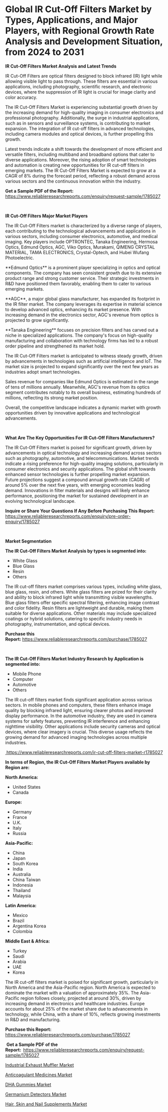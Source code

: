 <p><h1>Global IR Cut-Off Filters Market by Types, Applications, and Major Players, with Regional Growth Rate Analysis and Development Situation, from 2024 to 2031</h1></p><p><strong>IR Cut-Off Filters Market Analysis and Latest Trends</strong></p>
<p><p>IR Cut-Off Filters are optical filters designed to block infrared (IR) light while allowing visible light to pass through. These filters are essential in various applications, including photography, scientific research, and electronic devices, where the suppression of IR light is crucial for image clarity and color accuracy.</p><p>The IR Cut-Off Filters Market is experiencing substantial growth driven by the increasing demand for high-quality imaging in consumer electronics and professional photography. Additionally, the surge in industrial applications, such as in sensors and surveillance systems, is contributing to market expansion. The integration of IR cut-off filters in advanced technologies, including camera modules and optical devices, is further propelling this growth.</p><p>Latest trends indicate a shift towards the development of more efficient and versatile filters, including multiband and broadband options that cater to diverse applications. Moreover, the rising adoption of smart technologies and automation is creating new opportunities for IR cut-off filters in emerging markets. The IR Cut-Off Filters Market is expected to grow at a CAGR of 8% during the forecast period, reflecting a robust demand across various sectors and the continuous innovation within the industry.</p></p>
<p><strong>Get a Sample PDF of the Report:&nbsp;</strong> <a href="https://www.reliableresearchreports.com/enquiry/request-sample/1785027?utm_campaign=1444&utm_medium=2&utm_source=Github&utm_content=ia&utm_term=08102024&utm_id=ir-cut-off-filters">https://www.reliableresearchreports.com/enquiry/request-sample/1785027</a></p>
<p>&nbsp;</p>
<p><strong>IR Cut-Off Filters Major Market Players</strong></p>
<p><p>The IR Cut-Off Filters market is characterized by a diverse range of players, each contributing to the technological advancements and applications in various sectors, including consumer electronics, automotive, and medical imaging. Key players include OPTRONTEC, Tanaka Engineering, Hermosa Optics, Edmund Optics, AGC, Viko Optics, Murakami, QIMENG CRYSTAL MATERIAL, TAMA ELECTRONICS, Crystal-Optech, and Hubei Wufang Photoelectric.</p><p>**Edmund Optics** is a prominent player specializing in optics and optical components. The company has seen consistent growth due to its extensive product range and strong customer service. Their strategic investments in R&D have positioned them favorably, enabling them to cater to various emerging markets.</p><p>**AGC**, a major global glass manufacturer, has expanded its footprint in the IR filter market. The company leverages its expertise in material science to develop advanced optics, enhancing its market presence. With increasing demand in the electronics sector, AGC's revenue from optics is projected to grow significantly.</p><p>**Tanaka Engineering** focuses on precision filters and has carved out a niche in specialized applications. The company's focus on high-quality manufacturing and collaboration with technology firms has led to a robust order pipeline and strengthened its market hold.</p><p>The IR Cut-Off Filters market is anticipated to witness steady growth, driven by advancements in technologies such as artificial intelligence and IoT. The market size is projected to expand significantly over the next few years as industries adopt smart technologies. </p><p>Sales revenue for companies like Edmund Optics is estimated in the range of tens of millions annually. Meanwhile, AGC's revenue from its optics segment contributes notably to its overall business, estimating hundreds of millions, reflecting its strong market position.</p><p>Overall, the competitive landscape indicates a dynamic market with growth opportunities driven by innovative applications and technological advancements.</p></p>
<p>&nbsp;</p>
<p><strong>What Are The Key Opportunities For IR Cut-Off Filters Manufacturers?</strong></p>
<p><p>The IR Cut-Off Filters market is poised for significant growth, driven by advancements in optical technology and increasing demand across sectors such as photography, automotive, and telecommunications. Market trends indicate a rising preference for high-quality imaging solutions, particularly in consumer electronics and security applications. The global shift towards enhanced sensor technologies is further propelling market expansion. Future projections suggest a compound annual growth rate (CAGR) of around 5% over the next five years, with emerging economies leading demand. Innovations in filter materials and designs will likely enhance performance, positioning the market for sustained development in an evolving technological landscape.</p></p>
<p><strong>Inquire or Share Your Questions If Any Before Purchasing This Report:</strong> <a href="https://www.reliableresearchreports.com/enquiry/pre-order-enquiry/1785027?utm_campaign=1444&utm_medium=2&utm_source=Github&utm_content=ia&utm_term=08102024&utm_id=ir-cut-off-filters">https://www.reliableresearchreports.com/enquiry/pre-order-enquiry/1785027</a></p>
<p>&nbsp;</p>
<p><strong>Market Segmentation</strong></p>
<p><strong>The IR Cut-Off Filters Market Analysis by types is segmented into:</strong></p>
<p><ul><li>White Glass</li><li>Blue Glass</li><li>Resin</li><li>Others</li></ul></p>
<p><p>The IR cut-off filters market comprises various types, including white glass, blue glass, resin, and others. White glass filters are prized for their clarity and ability to block infrared light while transmitting visible wavelengths. Blue glass filters offer specific spectral filtering, enhancing image contrast and color fidelity. Resin filters are lightweight and durable, making them suitable for diverse applications. Other materials may include specialized coatings or hybrid solutions, catering to specific industry needs in photography, instrumentation, and optical devices.</p></p>
<p><strong>Purchase this Report:&nbsp;</strong><a href="https://www.reliableresearchreports.com/purchase/1785027?utm_campaign=1444&utm_medium=2&utm_source=Github&utm_content=ia&utm_term=08102024&utm_id=ir-cut-off-filters">https://www.reliableresearchreports.com/purchase/1785027</a></p>
<p>&nbsp;</p>
<p><strong>The IR Cut-Off Filters Market Industry Research by Application is segmented into:</strong></p>
<p><ul><li>Mobile Phone</li><li>Computer</li><li>Automotive</li><li>Others</li></ul></p>
<p><p>The IR cut-off filters market finds significant application across various sectors. In mobile phones and computers, these filters enhance image quality by blocking infrared light, ensuring clearer photos and improved display performance. In the automotive industry, they are used in camera systems for safety features, preventing IR interference and enhancing nighttime visibility. Other applications include security cameras and optical devices, where clear imagery is crucial. This diverse usage reflects the growing demand for advanced imaging technologies across multiple industries.</p></p>
<p><a href="https://www.reliableresearchreports.com/ir-cut-off-filters-market-r1785027?utm_campaign=1444&utm_medium=2&utm_source=Github&utm_content=ia&utm_term=08102024&utm_id=ir-cut-off-filters">&nbsp;https://www.reliableresearchreports.com/ir-cut-off-filters-market-r1785027</a></p>
<p><strong>In terms of Region, the IR Cut-Off Filters Market Players available by Region are:</strong></p>
<p>
    <p> <strong> North America: </strong>
        <ul>
            <li>United States</li>
            <li>Canada</li>
        </ul>
        </p> 
    <p> <strong> Europe: </strong>
        <ul>
            <li>Germany</li>
            <li>France</li>
            <li>U.K.</li>
            <li>Italy</li>
            <li>Russia</li>
        </ul>
        </p> 
    <p> <strong> Asia-Pacific: </strong>
        <ul>
            <li>China</li>
            <li>Japan</li>
            <li>South Korea</li>
            <li>India</li>
            <li>Australia</li>
            <li>China Taiwan</li>
            <li>Indonesia</li>
            <li>Thailand</li>
            <li>Malaysia</li>
        </ul>
        </p> 
    <p> <strong> Latin America: </strong>
        <ul>
            <li>Mexico</li>
            <li>Brazil</li>
            <li>Argentina Korea</li>
            <li>Colombia</li>
        </ul>
        </p> 
    <p> <strong> Middle East & Africa: </strong>
        <ul>
            <li>Turkey</li>
            <li>Saudi</li>
            <li>Arabia</li>
            <li>UAE</li>
            <li>Korea</li>
        </ul>
    </p>
    </p>
<p><p>The IR cut-off filters market is poised for significant growth, particularly in North America and the Asia-Pacific region. North America is expected to dominate the market with a valuation of approximately 35%. The Asia-Pacific region follows closely, projected at around 30%, driven by increasing demand in electronics and healthcare industries. Europe accounts for about 25% of the market share due to advancements in technology, while China, with a share of 10%, reflects growing investments in R&D and manufacturing.</p></p>
<p><strong>Purchase this Report: </strong><a href="https://www.reliableresearchreports.com/purchase/1785027?utm_campaign=1444&utm_medium=2&utm_source=Github&utm_content=ia&utm_term=08102024&utm_id=ir-cut-off-filters">https://www.reliableresearchreports.com/purchase/1785027</a></p>
<p>&nbsp;<strong>Get a Sample PDF of the Report:&nbsp;&nbsp;</strong><a href="https://www.reliableresearchreports.com/enquiry/request-sample/1785027?utm_campaign=1444&utm_medium=2&utm_source=Github&utm_content=ia&utm_term=08102024&utm_id=ir-cut-off-filters">https://www.reliableresearchreports.com/enquiry/request-sample/1785027</a></p>
<p><strong></strong></p>
<p><p><a href="https://www.linkedin.com/pulse/industrial-exhaust-muffler-market-outlook-complete-industry-analysis-gerdf?utm_campaign=1444&utm_medium=2&utm_source=Github&utm_content=ia&utm_term=08102024&utm_id=ir-cut-off-filters">Industrial Exhaust Muffler Market</a></p><p><a href="https://www.linkedin.com/pulse/global-anticoagulant-medicines-market-trends-forecasts-strategic-bzose?utm_campaign=1444&utm_medium=2&utm_source=Github&utm_content=ia&utm_term=08102024&utm_id=ir-cut-off-filters">Anticoagulant Medicines Market</a></p><p><a href="https://issuu.com/reportprime-2/docs/dha-gummies-market-size-2030.pptx_c7a01417b9a03f?utm_campaign=1444&utm_medium=2&utm_source=Github&utm_content=ia&utm_term=08102024&utm_id=ir-cut-off-filters">DHA Gummies Market</a></p><p><a href="https://www.linkedin.com/pulse/germanium-detectors-ecosystem-mapping-innovation-value-chains-tpamf?utm_campaign=1444&utm_medium=2&utm_source=Github&utm_content=ia&utm_term=08102024&utm_id=ir-cut-off-filters">Germanium Detectors Market</a></p><p><a href="https://issuu.com/reportprime-2/docs/hair-skin-and-nail-supplements-mark_fbb0cfe143d382?utm_campaign=1444&utm_medium=2&utm_source=Github&utm_content=ia&utm_term=08102024&utm_id=ir-cut-off-filters">Hair, Skin and Nail Supplements Market</a></p></p>